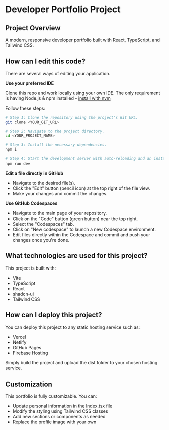 # Developer Portfolio Project

## Project Overview

A modern, responsive developer portfolio built with React, TypeScript, and Tailwind CSS.

## How can I edit this code?

There are several ways of editing your application.

**Use your preferred IDE**

Clone this repo and work locally using your own IDE. The only requirement is having Node.js & npm installed - [install with nvm](https://github.com/nvm-sh/nvm#installing-and-updating)

Follow these steps:

```sh
# Step 1: Clone the repository using the project's Git URL.
git clone <YOUR_GIT_URL>

# Step 2: Navigate to the project directory.
cd <YOUR_PROJECT_NAME>

# Step 3: Install the necessary dependencies.
npm i

# Step 4: Start the development server with auto-reloading and an instant preview.
npm run dev
```

**Edit a file directly in GitHub**

- Navigate to the desired file(s).
- Click the "Edit" button (pencil icon) at the top right of the file view.
- Make your changes and commit the changes.

**Use GitHub Codespaces**

- Navigate to the main page of your repository.
- Click on the "Code" button (green button) near the top right.
- Select the "Codespaces" tab.
- Click on "New codespace" to launch a new Codespace environment.
- Edit files directly within the Codespace and commit and push your changes once you're done.

## What technologies are used for this project?

This project is built with:

- Vite
- TypeScript
- React
- shadcn-ui
- Tailwind CSS

## How can I deploy this project?

You can deploy this project to any static hosting service such as:

- Vercel
- Netlify
- GitHub Pages
- Firebase Hosting

Simply build the project and upload the dist folder to your chosen hosting service.

## Customization

This portfolio is fully customizable. You can:

- Update personal information in the Index.tsx file
- Modify the styling using Tailwind CSS classes
- Add new sections or components as needed
- Replace the profile image with your own
